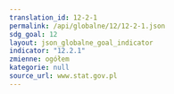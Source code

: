 ```yaml
---
translation_id: 12-2-1
permalink: /api/globalne/12/12-2-1.json
sdg_goal: 12
layout: json_globalne_goal_indicator
indicator: "12.2.1"
zmienne: ogółem
kategorie: null
source_url: www.stat.gov.pl
---
```

